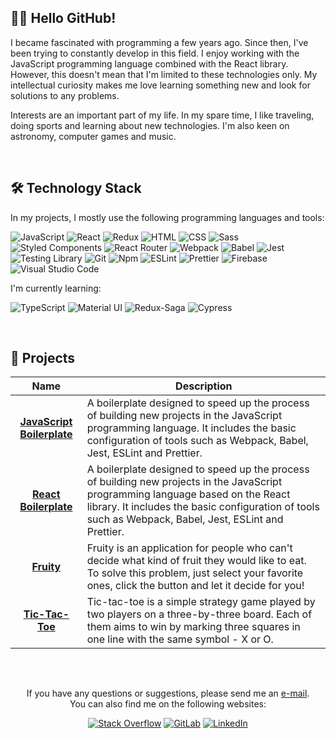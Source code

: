 <!-- ABOUT ME -->
## 👋🏻 Hello GitHub!
I became fascinated with programming a few years ago. Since then, I've been trying to constantly develop in this field. I enjoy working with the JavaScript programming language combined with the React library. However, this doesn't mean that I'm limited to these technologies only. My intellectual curiosity makes me love learning something new and look for solutions to any problems.

Interests are an important part of my life. In my spare time, I like traveling, doing sports and learning about new technologies. I'm also keen on astronomy, computer games and music.

<br/>

<!-- TECHNOLOGY STACK -->
## 🛠️ Technology Stack
In my projects, I mostly use the following programming languages and tools:

![JavaScript](https://img.shields.io/badge/JavaScript-3B3B3B?style=flat&logo=javascript&logoColor=F7DF1E)
![React](https://img.shields.io/badge/React-3B3B3B?style=flat&logo=react&logoColor=61DAFB)
![Redux](https://img.shields.io/badge/Redux-3B3B3B?style=flat&logo=redux&logoColor=916EC9)
![HTML](https://img.shields.io/badge/HTML-3B3B3B?style=flat&logo=html5&logoColor=E34F26)
![CSS](https://img.shields.io/badge/CSS-3B3B3B?style=flat&logo=css3&logoColor=1572B6)
![Sass](https://img.shields.io/badge/Sass-3B3B3B?style=flat&logo=Sass&logoColor=CC6699)
![Styled Components](https://img.shields.io/badge/Styled%20Components-3B3B3B?style=flat&logo=styledcomponents&logoColor=DB7093)
![React Router](https://img.shields.io/badge/React%20Router-3B3B3B?logo=react-router&logoColor=CA4245)
![Webpack](https://img.shields.io/badge/Webpack-3B3B3B?style=flat&logo=webpack&logoColor=8DD6F9)
![Babel](https://img.shields.io/badge/Babel-3B3B3B?style=flat&logo=babel&logoColor=F9DC3E)
![Jest](https://img.shields.io/badge/Jest-3B3B3B?style=flat&logo=jest&logoColor=C21325)
![Testing Library](https://img.shields.io/badge/Testing%20Library-3B3B3B?style=flat&logo=testinglibrary&logoColor=E33332)
![Git](https://img.shields.io/badge/Git-3B3B3B?style=flat&logo=git&logoColor=F05032)
![Npm](https://img.shields.io/badge/Npm-3B3B3B?style=flat&logo=npm&logoColor=CB3837)
![ESLint](https://img.shields.io/badge/ESLint-3B3B3B?style=flat&logo=eslint&logoColor=4B32C3)
![Prettier](https://img.shields.io/badge/Prettier-3B3B3B?style=flat&logo=prettier&logoColor=F7B93E)
![Firebase](https://img.shields.io/badge/Firebase-3B3B3B?style=flat&logo=firebase&logoColor=FFCA28)
![Visual Studio Code](https://img.shields.io/badge/Visual%20Studio%20Code-3B3B3B?style=flat&logo=visual%20studio%20code&logoColor=007ACC)

I'm currently learning:

![TypeScript](https://img.shields.io/badge/TypeScript-3B3B3B?style=flat&logo=typescript&logoColor=3178C6)
![Material UI](https://img.shields.io/badge/Material%20UI-3B3B3B?style=flat&logo=mui&logoColor=007FFF)
![Redux-Saga](https://img.shields.io/badge/Redux--Saga-3B3B3B?style=flat&logo=reduxsaga&logoColor=86D46B)
![Cypress](https://img.shields.io/badge/Cypress-3B3B3B?style=flat&logo=cypress&logoColor=FFFFFF)

<br/>

<!-- MY PROJECTS -->
## 💼 Projects
| Name | Description |
| :---: | --- |
| <a href="https://github.com/lszymanski7/boilerplate-js"><b>JavaScript Boilerplate</b></a> | A boilerplate designed to speed up the process of building new projects in the JavaScript programming language. It includes the basic configuration of tools such as Webpack, Babel, Jest, ESLint and Prettier. |
| <a href="https://github.com/lszymanski7/boilerplate-react"><b>React Boilerplate</b></a> | A boilerplate designed to speed up the process of building new projects in the JavaScript programming language based on the React library. It includes the basic configuration of tools such as Webpack, Babel, Jest, ESLint and Prettier. |
| <a href="https://github.com/lszymanski7/fruity-app"><b>Fruity</b></a> | Fruity is an application for people who can't decide what kind of fruit they would like to eat. To solve this problem, just select your favorite ones, click the button and let it decide for you! |
| <a href="https://github.com/lszymanski7/tic-tac-toe"><b>Tic-Tac-Toe</b></a> | Tic-tac-toe is a simple strategy game played by two players on a three-by-three board. Each of them aims to win by marking three squares in one line with the same symbol - X or O. |

<br/>

<!-- LINKS -->
##
<div align="center">
  <p>If you have any questions or suggestions, please send me an <a href="mailto:lszymanski.info@gmail.com?subject=GitHub - Your subject here...">e-mail</a>. <br/> You can also find me on the following websites:</p>
  
  [![Stack Overflow](https://img.shields.io/badge/Stack%20Overflow-F47F24?style=flat&logo=stackoverflow&logoColor=white)](https://stackoverflow.com/users/18706083)
  [![GitLab](https://img.shields.io/badge/GitLab-3B3B3B?style=flat&logo=gitlab)](https://gitlab.com/lszymanski7)
  [![LinkedIn](https://img.shields.io/badge/LinkedIn-0A66C2?style=flat&logo=linkedin)](https://linkedin.com/in/lszymanski7)
</div>
